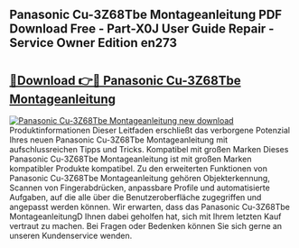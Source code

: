## Panasonic Cu-3Z68Tbe Montageanleitung PDF Download Free - Part-X0J User Guide Repair - Service Owner Edition en273

# <h2><a href="http://df7w86r.blite.top/?on=Panasonic+Cu-3Z68Tbe+Montageanleitung">🔗Download 👉🔴 Panasonic Cu-3Z68Tbe Montageanleitung</a></h2>

[![Panasonic Cu-3Z68Tbe Montageanleitung new download](https://i.imgur.com/lujVjoI.png)](http://df7w86r.blite.top/?on=Panasonic+Cu-3Z68Tbe+Montageanleitung)
Produktinformationen Dieser Leitfaden erschließt das verborgene Potenzial Ihres neuen Panasonic Cu-3Z68Tbe Montageanleitung mit aufschlussreichen Tipps und Tricks. Kompatibel mit großen Marken Dieses Panasonic Cu-3Z68Tbe Montageanleitung ist mit großen Marken kompatibler Produkte kompatibel. Zu den erweiterten Funktionen von Panasonic Cu-3Z68Tbe Montageanleitung gehören Objekterkennung, Scannen von Fingerabdrücken, anpassbare Profile und automatisierte Aufgaben, auf die alle über die Benutzeroberfläche zugegriffen und angepasst werden können. Wir erwarten, dass das Panasonic Cu-3Z68Tbe MontageanleitungD Ihnen dabei geholfen hat, sich mit Ihrem letzten Kauf vertraut zu machen. Bei Fragen oder Bedenken können Sie sich gerne an unseren Kundenservice wenden.
